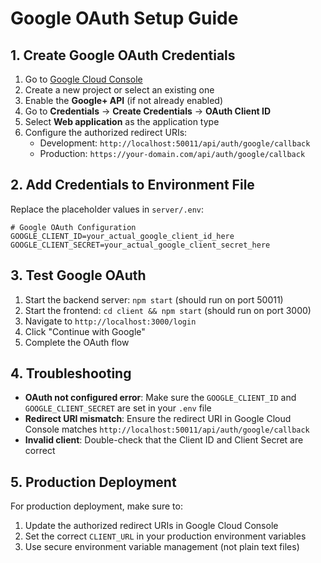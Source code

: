 # Google OAuth Setup Guide

## 1. Create Google OAuth Credentials

1. Go to [Google Cloud Console](https://console.cloud.google.com/)
2. Create a new project or select an existing one
3. Enable the **Google+ API** (if not already enabled)
4. Go to **Credentials** → **Create Credentials** → **OAuth Client ID**
5. Select **Web application** as the application type
6. Configure the authorized redirect URIs:
   - Development: `http://localhost:50011/api/auth/google/callback`
   - Production: `https://your-domain.com/api/auth/google/callback`

## 2. Add Credentials to Environment File

Replace the placeholder values in `server/.env`:

```env
# Google OAuth Configuration
GOOGLE_CLIENT_ID=your_actual_google_client_id_here
GOOGLE_CLIENT_SECRET=your_actual_google_client_secret_here
```

## 3. Test Google OAuth

1. Start the backend server: `npm start` (should run on port 50011)
2. Start the frontend: `cd client && npm start` (should run on port 3000)
3. Navigate to `http://localhost:3000/login`
4. Click "Continue with Google"
5. Complete the OAuth flow

## 4. Troubleshooting

- **OAuth not configured error**: Make sure the `GOOGLE_CLIENT_ID` and `GOOGLE_CLIENT_SECRET` are set in your `.env` file
- **Redirect URI mismatch**: Ensure the redirect URI in Google Cloud Console matches `http://localhost:50011/api/auth/google/callback`
- **Invalid client**: Double-check that the Client ID and Client Secret are correct

## 5. Production Deployment

For production deployment, make sure to:
1. Update the authorized redirect URIs in Google Cloud Console
2. Set the correct `CLIENT_URL` in your production environment variables
3. Use secure environment variable management (not plain text files)
